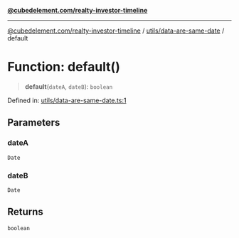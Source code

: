 [**@cubedelement.com/realty-investor-timeline**](../../../index.md)

---

[@cubedelement.com/realty-investor-timeline](../../../modules.md) / [utils/data-are-same-date](../index.md) / default

# Function: default()

> **default**(`dateA`, `dateB`): `boolean`

Defined in: [utils/data-are-same-date.ts:1](https://github.com/kvernon/realty-investor-timeline/blob/d14161e46dc540b751017ae4b2cfca53cbab658c/src/utils/data-are-same-date.ts#L1)

## Parameters

### dateA

`Date`

### dateB

`Date`

## Returns

`boolean`
